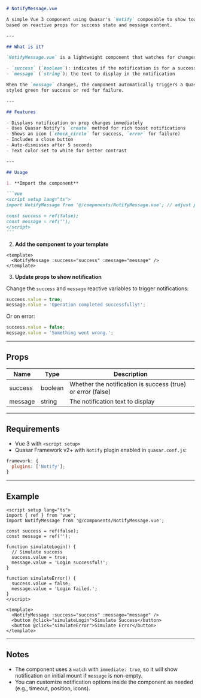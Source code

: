 ````markdown
# NotifyMessage.vue

A simple Vue 3 component using Quasar's `Notify` composable to show toast notifications  
based on reactive props for success state and message content.

---

## What is it?

`NotifyMessage.vue` is a lightweight component that watches for changes in two props:

- `success` (`boolean`): indicates if the notification is for a successful or failed action
- `message` (`string`): the text to display in the notification

When the `message` changes, the component automatically triggers a Quasar Notify popup at the top center of the screen,  
styled green for success or red for failure.

---

## Features

- Displays notification on prop changes immediately
- Uses Quasar Notify's `create` method for rich toast notifications
- Shows an icon (`check_circle` for success, `error` for failure)
- Includes a close button
- Auto-dismisses after 5 seconds
- Text color set to white for better contrast

---

## Usage

1. **Import the component**

```vue
<script setup lang="ts">
import NotifyMessage from '@/components/NotifyMessage.vue'; // adjust path as needed

const success = ref(false);
const message = ref('');
</script>
```
````

2. **Add the component to your template**

```vue
<template>
  <NotifyMessage :success="success" :message="message" />
</template>
```

3. **Update props to show notification**

Change the `success` and `message` reactive variables to trigger notifications:

```ts
success.value = true;
message.value = 'Operation completed successfully!';
```

Or on error:

```ts
success.value = false;
message.value = 'Something went wrong.';
```

---

## Props

| Name    | Type    | Description                                                 |
| ------- | ------- | ----------------------------------------------------------- |
| success | boolean | Whether the notification is success (true) or error (false) |
| message | string  | The notification text to display                            |

---

## Requirements

- Vue 3 with `<script setup>`
- Quasar Framework v2+ with `Notify` plugin enabled in `quasar.conf.js`:

```js
framework: {
  plugins: ['Notify'];
}
```

---

## Example

```vue
<script setup lang="ts">
import { ref } from 'vue';
import NotifyMessage from '@/components/NotifyMessage.vue';

const success = ref(false);
const message = ref('');

function simulateLogin() {
  // Simulate success
  success.value = true;
  message.value = 'Login successful!';
}

function simulateError() {
  success.value = false;
  message.value = 'Login failed.';
}
</script>

<template>
  <NotifyMessage :success="success" :message="message" />
  <button @click="simulateLogin">Simulate Success</button>
  <button @click="simulateError">Simulate Error</button>
</template>
```

---

## Notes

- The component uses a `watch` with `immediate: true`, so it will show notification on initial mount if `message` is non-empty.
- You can customize notification options inside the component as needed (e.g., timeout, position, icons).

```

```
